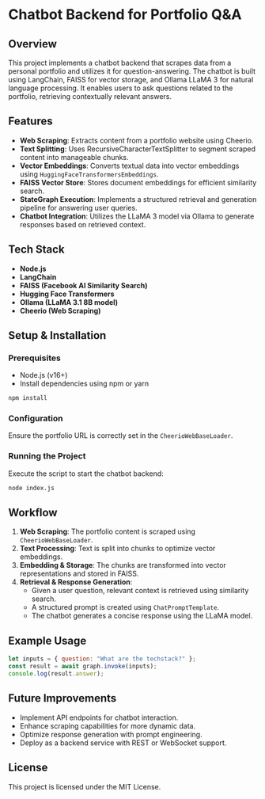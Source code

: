 # Chatbot Backend for Portfolio Q&A

## Overview
This project implements a chatbot backend that scrapes data from a personal portfolio and utilizes it for question-answering. The chatbot is built using LangChain, FAISS for vector storage, and Ollama LLaMA 3 for natural language processing. It enables users to ask questions related to the portfolio, retrieving contextually relevant answers.

## Features
- **Web Scraping**: Extracts content from a portfolio website using Cheerio.
- **Text Splitting**: Uses RecursiveCharacterTextSplitter to segment scraped content into manageable chunks.
- **Vector Embeddings**: Converts textual data into vector embeddings using `HuggingFaceTransformersEmbeddings`.
- **FAISS Vector Store**: Stores document embeddings for efficient similarity search.
- **StateGraph Execution**: Implements a structured retrieval and generation pipeline for answering user queries.
- **Chatbot Integration**: Utilizes the LLaMA 3 model via Ollama to generate responses based on retrieved context.

## Tech Stack
- **Node.js**
- **LangChain**
- **FAISS (Facebook AI Similarity Search)**
- **Hugging Face Transformers**
- **Ollama (LLaMA 3.1 8B model)**
- **Cheerio (Web Scraping)**

## Setup & Installation
### Prerequisites
- Node.js (v16+)
- Install dependencies using npm or yarn

```sh
npm install
```

### Configuration
Ensure the portfolio URL is correctly set in the `CheerioWebBaseLoader`.

### Running the Project
Execute the script to start the chatbot backend:

```sh
node index.js
```

## Workflow
1. **Web Scraping**: The portfolio content is scraped using `CheerioWebBaseLoader`.
2. **Text Processing**: Text is split into chunks to optimize vector embeddings.
3. **Embedding & Storage**: The chunks are transformed into vector representations and stored in FAISS.
4. **Retrieval & Response Generation**:
   - Given a user question, relevant context is retrieved using similarity search.
   - A structured prompt is created using `ChatPromptTemplate`.
   - The chatbot generates a concise response using the LLaMA model.

## Example Usage
```javascript
let inputs = { question: "What are the techstack?" };
const result = await graph.invoke(inputs);
console.log(result.answer);
```

## Future Improvements
- Implement API endpoints for chatbot interaction.
- Enhance scraping capabilities for more dynamic data.
- Optimize response generation with prompt engineering.
- Deploy as a backend service with REST or WebSocket support.

## License
This project is licensed under the MIT License.

